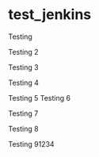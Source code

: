 # test_jenkins

Testing

Testing 2

Testing 3

Testing 4

Testing 5
Testing 6

Testing 7

Testing 8

Testing 91234
